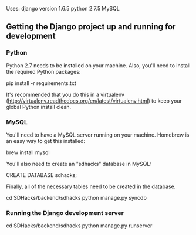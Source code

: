 Uses:
    django version 1.6.5
    python 2.7.5
    MySQL

## Getting the Django project up and running for development

### Python

Python 2.7 needs to be installed on your machine. Also, you'll need to install the
required Python packages:

pip install -r requirements.txt

It's recommended that you do this in a virtualenv
(http://virtualenv.readthedocs.org/en/latest/virtualenv.html) to keep your global
Python install clean.

### MySQL

You'll need to have a MySQL server running on your machine. Homebrew is an easy
way to get this installed:

brew install mysql

You'll also need to create an "sdhacks" database in MySQL:

CREATE DATABASE sdhacks;

Finally, all of the necessary tables need to be created in the database.

cd SDHacks/backend/sdhacks
python manage.py syncdb

### Running the Django development server

cd SDHacks/backend/sdhacks
python manage.py runserver
